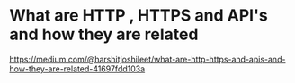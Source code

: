 # What are HTTP , HTTPS and API's and how they are related 

https://medium.com/@harshitjoshileet/what-are-http-https-and-apis-and-how-they-are-related-41697fdd103a